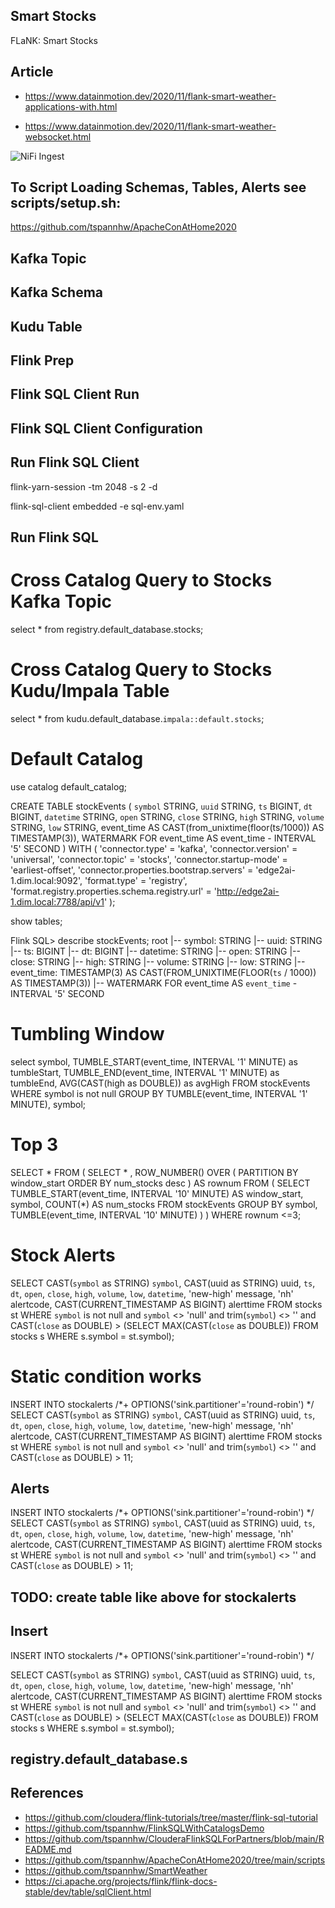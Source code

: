 ## Smart Stocks
FLaNK:   Smart Stocks


## Article

* https://www.datainmotion.dev/2020/11/flank-smart-weather-applications-with.html

* https://www.datainmotion.dev/2020/11/flank-smart-weather-websocket.html

![NiFi Ingest](https://1.bp.blogspot.com/-yWoOZkKZWCw/X5r3YQS3UAI/AAAAAAAAbzs/f16NAAkUbwQP-KIst28Tpj5J6KbOZcj6ACLcBGAsYHQ/w472-h640/weatheringest.png)

## To Script Loading Schemas, Tables, Alerts see scripts/setup.sh:

https://github.com/tspannhw/ApacheConAtHome2020

## Kafka Topic

## Kafka Schema

## Kudu Table

## Flink Prep

## Flink SQL Client Run

## Flink SQL Client Configuration

## Run Flink SQL Client

flink-yarn-session -tm 2048 -s 2 -d

flink-sql-client embedded -e sql-env.yaml

## Run Flink SQL

# Cross Catalog Query to Stocks Kafka Topic

select * from registry.default_database.stocks;

# Cross Catalog Query to Stocks Kudu/Impala Table

select * from kudu.default_database.`impala::default.stocks`;

# Default Catalog

use catalog default_catalog;

CREATE TABLE stockEvents ( 
`symbol` STRING, `uuid` STRING, `ts` BIGINT, `dt` BIGINT, `datetime` STRING, 
`open` STRING, `close` STRING, `high` STRING, `volume` STRING, `low` STRING, 
event_time AS CAST(from_unixtime(floor(ts/1000)) AS TIMESTAMP(3)), 
WATERMARK FOR event_time AS event_time - INTERVAL '5' SECOND ) 
WITH ( 
'connector.type' = 'kafka', 'connector.version' = 'universal', 
'connector.topic' = 'stocks', 'connector.startup-mode' = 'earliest-offset',
'connector.properties.bootstrap.servers' = 'edge2ai-1.dim.local:9092', 
'format.type' = 'registry', 
'format.registry.properties.schema.registry.url' = 'http://edge2ai-1.dim.local:7788/api/v1' );

show tables;

Flink SQL> describe stockEvents;
root
 |-- symbol: STRING
 |-- uuid: STRING
 |-- ts: BIGINT
 |-- dt: BIGINT
 |-- datetime: STRING
 |-- open: STRING
 |-- close: STRING
 |-- high: STRING
 |-- volume: STRING
 |-- low: STRING
 |-- event_time: TIMESTAMP(3) AS CAST(FROM_UNIXTIME(FLOOR(`ts` / 1000)) AS TIMESTAMP(3))
 |-- WATERMARK FOR event_time AS `event_time` - INTERVAL '5' SECOND


# Tumbling Window

select symbol, TUMBLE_START(event_time, INTERVAL '1' MINUTE) as tumbleStart, TUMBLE_END(event_time, INTERVAL '1' MINUTE) as tumbleEnd, AVG(CAST(high as DOUBLE)) as avgHigh FROM stockEvents WHERE symbol is not null GROUP BY TUMBLE(event_time, INTERVAL '1' MINUTE), symbol;


# Top 3

SELECT * FROM ( SELECT * , ROW_NUMBER() OVER ( PARTITION BY window_start ORDER BY num_stocks desc ) AS rownum FROM ( SELECT TUMBLE_START(event_time, INTERVAL '10' MINUTE) AS window_start, symbol, COUNT(*) AS num_stocks FROM stockEvents GROUP BY symbol, TUMBLE(event_time, INTERVAL '10' MINUTE) ) ) WHERE rownum <=3;

# Stock Alerts

SELECT CAST(`symbol` as STRING) `symbol`, 
CAST(uuid as STRING) uuid,
`ts`,
`dt`,
     `open`,
     `close`,
     `high`,
     `volume`,
     `low`,
     `datetime`,
     'new-high' message,
     'nh' alertcode,
      CAST(CURRENT_TIMESTAMP AS BIGINT) alerttime
FROM stocks st
WHERE
    `symbol` is not null and `symbol` <> 'null' and trim(`symbol`) <> '' and 
    CAST(`close` as DOUBLE) >
    (SELECT MAX(CAST(`close` as DOUBLE)) FROM stocks s WHERE s.symbol = st.symbol);
    

# Static condition works

INSERT INTO stockalerts 
/*+ OPTIONS('sink.partitioner'='round-robin') */
SELECT CAST(`symbol` as STRING) `symbol`, 
CAST(uuid as STRING) uuid,
`ts`,
`dt`,
     `open`,
     `close`,
     `high`,
     `volume`,
     `low`,
     `datetime`,
     'new-high' message,
     'nh' alertcode,
      CAST(CURRENT_TIMESTAMP AS BIGINT) alerttime
FROM stocks st
WHERE
    `symbol` is not null and `symbol` <> 'null' and trim(`symbol`) <> '' and 
    CAST(`close` as DOUBLE) > 11;
    
## Alerts


INSERT INTO stockalerts 
/*+ OPTIONS('sink.partitioner'='round-robin') */
SELECT CAST(`symbol` as STRING) `symbol`, 
CAST(uuid as STRING) uuid,
`ts`,
`dt`,
     `open`,
     `close`,
     `high`,
     `volume`,
     `low`,
     `datetime`,
     'new-high' message,
     'nh' alertcode,
      CAST(CURRENT_TIMESTAMP AS BIGINT) alerttime
FROM stocks st
WHERE
    `symbol` is not null and `symbol` <> 'null' and trim(`symbol`) <> '' and 
    CAST(`close` as DOUBLE) > 11;
    
## TODO:  create table like above for stockalerts

## Insert

INSERT INTO stockalerts 
/*+ OPTIONS('sink.partitioner'='round-robin') */


SELECT CAST(`symbol` as STRING) `symbol`, 
CAST(uuid as STRING) uuid,
`ts`,
`dt`,
     `open`,
     `close`,
     `high`,
     `volume`,
     `low`,
     `datetime`,
     'new-high' message,
     'nh' alertcode,
      CAST(CURRENT_TIMESTAMP AS BIGINT) alerttime
FROM stocks st
WHERE
    `symbol` is not null and `symbol` <> 'null' and trim(`symbol`) <> '' and 
    CAST(`close` as DOUBLE) >
    (SELECT MAX(CAST(`close` as DOUBLE)) FROM stocks s WHERE s.symbol = st.symbol);
    
## registry.default_database.s

## References

* https://github.com/cloudera/flink-tutorials/tree/master/flink-sql-tutorial
* https://github.com/tspannhw/FlinkSQLWithCatalogsDemo
* https://github.com/tspannhw/ClouderaFlinkSQLForPartners/blob/main/README.md
* https://github.com/tspannhw/ApacheConAtHome2020/tree/main/scripts
* https://github.com/tspannhw/SmartWeather
* https://ci.apache.org/projects/flink/flink-docs-stable/dev/table/sqlClient.html
